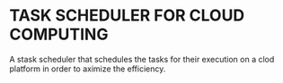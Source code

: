 # TASK SCHEDULER FOR CLOUD COMPUTING
 A stask scheduler that schedules the tasks for their execution on a clod platform in order to aximize the efficiency.
